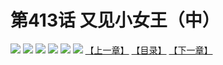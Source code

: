# 第413话 又见小女王（中）
![](https://mhpic.xiaomingtaiji.net/comic/D/斗破苍穹拆分版/413话/1.jpg-zymk.middle.webp)
![](https://mhpic.xiaomingtaiji.net/comic/D/斗破苍穹拆分版/413话/2.jpg-zymk.middle.webp)
![](https://mhpic.xiaomingtaiji.net/comic/D/斗破苍穹拆分版/413话/3.jpg-zymk.middle.webp)
![](https://mhpic.xiaomingtaiji.net/comic/D/斗破苍穹拆分版/413话/4.jpg-zymk.middle.webp)
![](https://mhpic.xiaomingtaiji.net/comic/D/斗破苍穹拆分版/413话/5.jpg-zymk.middle.webp)
![](https://mhpic.xiaomingtaiji.net/comic/D/斗破苍穹拆分版/413话/6.jpg-zymk.middle.webp)
[【上一章】](./412.md)
[【目录】](./README.md)
[【下一章】](./414.md)
